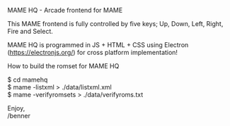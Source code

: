 MAME HQ - Arcade frontend for MAME

This MAME frontend is fully controlled by five keys; Up, Down, Left, Right, Fire and Select.

MAME HQ is programmed in JS + HTML + CSS using Electron (https://electronjs.org/) for cross platform implementation!

How to build the romset for MAME HQ

$ cd mamehq  
$ mame -listxml > ./data/listxml.xml  
$ mame -verifyromsets > ./data/verifyroms.txt  


Enjoy,  
/benner
